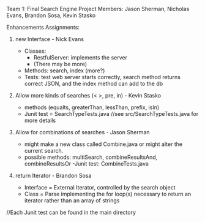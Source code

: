 Team 1: Final Search Engine Project
Members: Jason Sherman, Nicholas Evans, Brandon Sosa, Kevin Stasko

Enhancements Assignments: 

1. new Interface - Nick Evans
    - Classes: 
      - RestfulServer: implements the server
      - (There may be more)
    - Methods: search, index (more?)
    - Tests: test web server starts correctly, search method returns correct JSON, and the index method can add to the db

2. Allow more kinds of searches (< >, pre, in) - Kevin Stasko
    - methods (equalts, greaterThan, lessThan, prefix, isIn)
    - Junit test = SearchTypeTests.java //see src/SearchTypeTests.java for more details

3. Allow for combinations of searches - Jason Sherman
	- might make a new class called Combine.java or might 	alter the current search.
	- possible methods: multiSearch, combineResultsAnd, 	combineResultsOr
	-Junit test: CombineTests.java

5. return Iterator - Brandon Sosa
    - Interface = External Iterator, controlled by the search object
    - Class = Parse implementing the for loop(s) necessary to return an iterator rather than an array of strings


//Each Junit test can be found in the main directory



